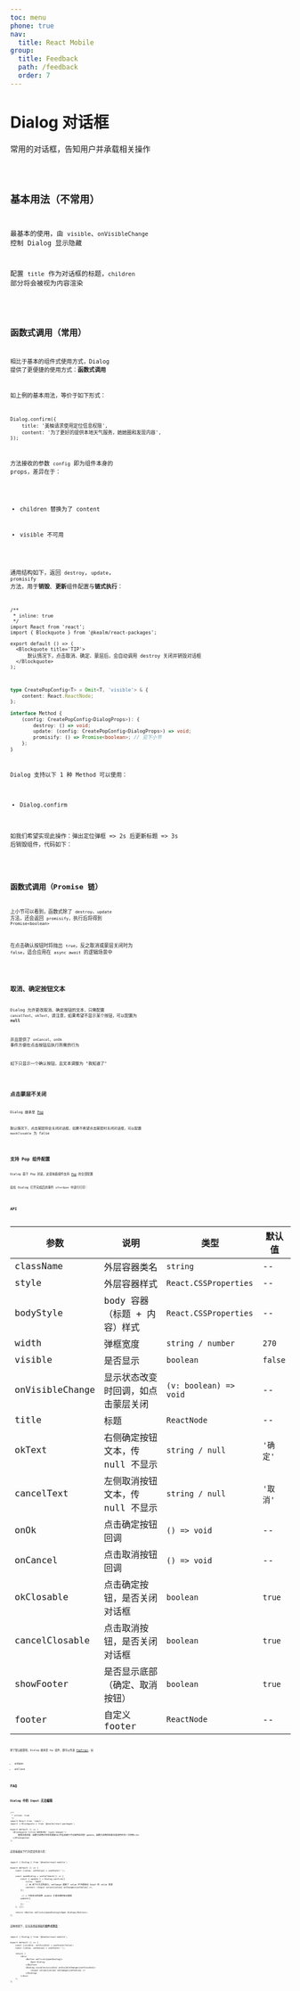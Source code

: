 ```yaml
---
toc: menu
phone: true
nav:
  title: React Mobile
group:
  title: Feedback
  path: /feedback
  order: 7
---
```


# Dialog 对话框

常用的对话框，告知用户并承载相关操作

<code src='./demos' phone />

## 基本用法（不常用）

最基本的使用，由 `visible`、`onVisibleChange` 控制 Dialog 显示隐藏

配置 `title` 作为对话框的标题，`children` 部分将会被视为内容渲染

<code src='./demos/demo-basic' />

## 函数式调用（常用）

相比于基本的组件式使用方式，Dialog 提供了更便捷的使用方式：**函数式调用**

如上例的基本用法，等价于如下形式：

```tsx | pure
Dialog.confirm({
    title: '美柚请求使用定位信息权限',
    content: '为了更好的提供本地天气服务，她她圈和发现内容',
});
```

方法接收的参数 `config` 即为组件本身的 props，差异在于：

- children 替换为了 content

- visible 不可用

通用结构如下，返回 `destroy`, `update`, `promisify` 方法，用于**销毁**、**更新**组件配置与**链式执行**：

```tsx
/**
 * inline: true
 */
import React from 'react';
import { Blockquote } from '@kealm/react-packages';

export default () => (
  <Blockquote title='TIP'>
      默认情况下，点击取消、确定、蒙层后，会自动调用 destroy 关闭并销毁对话框
  </Blockquote>
);
```

```ts
type CreatePopConfig<T> = Omit<T, 'visible'> & {
    content: React.ReactNode;
};

interface Method {
    (config: CreatePopConfig<DialogProps>): {
        destroy: () => void;
        update: (config: CreatePopConfig<DialogProps>) => void;
        promisify: () => Promise<boolean>; // 见下小节
    };
}
```

Dialog 支持以下 1 种 Method 可以使用：

- Dialog.confirm

如我们希望实现此操作：弹出定位弹框 => 2s 后更新标题 => 3s 后销毁组件，代码如下：

<code src='./demos/demo-func' />

## 函数式调用（Promise 链）

上小节可以看到，函数式除了 `destroy`、`update` 方法，还会返回 `promisify`，执行后将得到 `Promise<boolean>`

在点击确认按钮时将抛出 `true`，反之取消或蒙层关闭时为 `false`，适合应用在 `async await` 的逻辑场景中

<code src='./demos/demo-promise.tsx' />

## 取消、确定按钮文本

Dialog 允许更改取消、确定按钮的文本，只需配置 `cancelText`、`okText`，请注意，如果希望不显示某个按钮，可以配置为 **null**

并且提供了 `onCancel`、`onOk` 事件方便在点击按钮后执行所需的行为

如下只显示一个确认按钮，且文本调整为 "我知道了"

<code src='./demos/demo-btn-text' />

## 点击蒙层不关闭

Dialog 继承至 [Pop](/react-mobile/basic/pop#api)

默认情况下，点击蒙层将会关闭对话框，如果不希望点击蒙层时关闭对话框，可以配置 `maskClosable` 为 false

<code src='./demos/demo-mask-closable' />

## 支持 Pop 组件配置

Dialog 基于 Pop 封装，这意味着组件支持 [Pop](/react-mobile/basic/pop#api) 的全部配置

如在 Dialog 打开完成后的事件 `afterOpen` 中进行打印：

<code src='./demos/demo-pop' />

## API

| 参数 | 说明               | 类型         | 默认值 |
|------|--------------------|--------------|--------|
| className    | 外层容器类名                                   | `string`                                                     | --     |
| style        | 外层容器样式                                   | `React.CSSProperties`                                        | --     |
| bodyStyle       | body 容器（标题 + 内容）样式       | `React.CSSProperties`  | --       |
| width           | 弹框宽度                           | `string / number`      | `270`    |
| visible         | 是否显示                           | `boolean`              | `false`  |
| onVisibleChange | 显示状态改变时回调，如点击蒙层关闭 | `(v: boolean) => void` | --       |
| title           | 标题                               | `ReactNode`            | --       |
| okText          | 右侧确定按钮文本，传 null 不显示   | `string / null`        | `'确定'` |
| cancelText      | 左侧取消按钮文本，传 null 不显示   | `string / null`        | `'取消'` |
| onOk            | 点击确定按钮回调                   | `() => void`           | --       |
| onCancel        | 点击取消按钮回调                   | `() => void`           | --       |
| okClosable      | 点击确定按钮，是否关闭对话框       | `boolean`              | `true`   |
| cancelClosable  | 点击取消按钮，是否关闭对话框       | `boolean`              | `true`   |
| showFooter      | 是否显示底部（确定、取消按钮）     | `boolean`              | `true`   |
| footer          | 自定义 footer                      | `ReactNode`            | --       |

除了默认配置项，Dialog 继承至 `Pop` 组件，即可以传递 [PopProps](/react-mobile/basic/pop#api)，如

- onOpen
- onClose

## FAQ

### Dialog 中的 Input 无法编辑

```tsx
/**
 * inline: true
 */
import React from 'react';
import { Blockquote } from '@kealm/react-packages';

export default () => (
  <Blockquote title='WARNING' type='danger'>
      值得注意的是：函数式调用对状态的更新<b>完全依赖于手动调用返回的 update，函数式调用的结果仅是调用时的一次快照</b>
  </Blockquote>
);
```

这意味着如下行为是没有意义的：

```tsx | pure
import { Dialog } from '@kealm/react-mobile';

export default () => {
    const [value, setValue] = useState('');

    const openDialog = useCallback(() => {
        const { update } = Dialog.confirm({
            title: 'XXXX',
            // ❌ 这个行为没有意义，onChange 更新了 value 并不能驱动 Input 的 value 变更
            content: <Input value={value} onChange={setValue} />,
        });

         // ✔ 只有显示的调用 update 才能正确的驱动更新
        update({
            ...
        });
    }, []);

    return <Button onClick={openDialog}>Open Dialog</Button>;
};
```

这种场景下，应当选择最基础的**组件式用法**：

```tsx | pure
import { Dialog } from '@kealm/react-mobile';

export default () => {
    const [visible, setVisible] = useState(false);
    const [value, setValue] = useState('');

    return (
        <div>
            <Button onClick={openDialog}>
                Open Dialog
            </Button>
            <Dialog visible={visible} onVisibleChange={setVisible}>
                <Input value={value} onChange={setValue} />
            </Dialog>
        </div>
    );
};
```